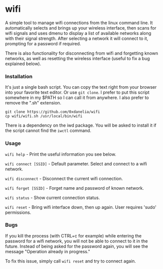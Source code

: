 # wifi
A simple tool to manage wifi connections from the linux command line. It automatically selects and brings up your wireless interface, then scans for wifi signals and uses dmenu to display a list of available networks along with their signal strength. After selecting a network it will connect to it, prompting for a password if required.

There is also functionality for disconnecting from wifi and forgetting known networks, as well as resetting the wireless interface (useful to fix a bug explained below).

### Installation
It's just a single bash script. You can copy the text right from your browser into your favorite text editor. Or use `git clone`.
I prefer to put this script somewhere in my $PATH so I can call it from anywhere. I also prefer to remove the ".sh" extension.
```
git clone https://github.com/0xdanelia/wifi
cp wifi/wifi.sh /usr/local/bin/wifi
```
There is a dependency on the iwd package. You will be asked to install it if the script cannot find the `iwctl` command.

### Usage

`wifi help`   - Print the useful information you see below.

`wifi connect [SSID]`   - Default parameter. Select and connect to a wifi network.

`wifi disconnect`   - Disconnect the current wifi connection.

`wifi forget [SSID]`   - Forget name and password of known network.

`wifi status`   - Show current connection status.

`wifi reset`   - Bring wifi interface down, then up again. User requires 'sudo' permissions.

### Bugs
If you kill the process (with CTRL+c for example) while entering the password for a wifi network, you will not be able to connect to it in the future. Instead of being asked for the password again, you will see the message "Operation already in progress."

To fix this issue, simply call `wifi reset` and try to connect again.

